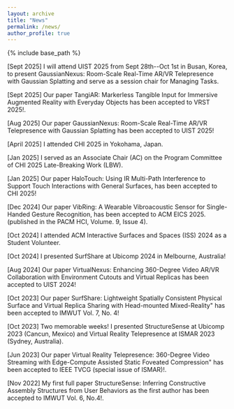 ```yaml
---
layout: archive
title: "News"
permalink: /news/
author_profile: true
---
```


{% include base_path %}

[Sept 2025] I will attend <a href="https://uist.acm.org/2025/" style="text-decoration:none" target="_blank">UIST 2025</a> from Sept 28th--Oct 1st in Busan, Korea, to present <a href="/publications/gaussiannexus" style="text-decoration:none">GaussianNexus: Room-Scale Real-Time AR/VR Telepresence with Gaussian Splatting</a> and serve as a session chair for <a href="https://programs.sigchi.org/uist/2025/program/session/208721" style="text-decoration:none">Managing Tasks</a>.

[Sept 2025] Our paper <a href="/publications/TangiAR" style="text-decoration:none">TangiAR: Markerless Tangible Input for Immersive Augmented Reality with Everyday Objects</a> has been accepted to <a href="https://vrst.acm.org/vrst2025/" style="text-decoration:none" target="_blank">VRST 2025</a>!.

[Aug 2025] Our paper <a href="/publications/gaussiannexus" style="text-decoration:none">GaussianNexus: Room-Scale Real-Time AR/VR Telepresence with Gaussian Splatting</a> has been accepted to <a href="https://uist.acm.org/2025/" style="text-decoration:none" target="_blank">UIST 2025</a>!

[April 2025] I attended <a href="https://chi2025.acm.org/" style="text-decoration:none">CHI 2025</a> in Yokohama, Japan.

[Jan 2025] I served as an Associate Chair (AC) on the Program Committee of <a href="https://chi2025.acm.org/for-authors/late-breaking-work/" style="text-decoration:none">CHI 2025 Late-Breaking Work (LBW)</a>.

[Jan 2025] Our paper <a href="/publications/halotouch" style="text-decoration:none">HaloTouch: Using IR Multi-Path Interference to Support Touch Interactions with General Surfaces</a>, has been accepted to <a href="https://chi2025.acm.org/" style="text-decoration:none">CHI 2025</a>!

[Dec 2024] Our paper <a href="/publications/vibring" style="text-decoration:none">VibRing: A Wearable Vibroacoustic Sensor for Single-Handed Gesture Recognition</a>, has been accepted to <a href="https://eics.acm.org/2025/" style="text-decoration:none">ACM EICS 2025</a>. (published in the <a href="https://dl.acm.org/journal/pacmhci/tracks/eics" style="text-decoration:none">PACM HCI, Volume. 9, Issue 4</a>).

[Oct 2024] I attended <a href="https://iss2024.acm.org/" style="text-decoration:none">ACM Interactive Surfaces and Spaces (ISS) 2024</a> as a Student Volunteer.

[Oct 2024] I presented <a href="/publications/surf-share" style="text-decoration:none">SurfShare</a> at <a href="https://www.ubicomp.org/ubicomp-iswc-2024/" style="text-decoration:none" target="_blank">Ubicomp 2024</a> in Melbourne, Australia!

[Aug 2024] Our paper <a href="/publications/virtual-nexus" style="text-decoration:none">VirtualNexus: Enhancing 360-Degree Video AR/VR Collaboration with Environment Cutouts and Virtual Replicas</a> has been accepted to <a href="https://uist.acm.org/2024/" style="text-decoration:none" target="_blank">UIST 2024</a>!

[Oct 2023] Our paper <a href="/publications/surf-share" style="text-decoration:none">SurfShare: Lightweight Spatially Consistent Physical Surface and Virtual Replica Sharing with Head-mounted Mixed-Reality"</a> has been accepted to <a href="https://dl.acm.org/journal/imwut" style="text-decoration:none" target="_blank">IMWUT</a> Vol. 7, No. 4!

[Oct 2023] Two memorable weeks! I presented <a href="/publications/structuresense" style="text-decoration:none">StructureSense</a> at Ubicomp 2023 (Cancun, Mexico) and <a href="/publications/vr-telepresence" style="text-decoration:none">Virtual Reality Telepresence</a> at ISMAR 2023 (Sydney, Australia).

[Jun 2023] Our paper <a href="/publications/vr-telepresence" style="text-decoration:none">Virtual Reality Telepresence: 360-Degree Video Streaming with Edge-Compute Assisted Static Foveated Compression"</a> has been accepted to <a href="https://ieeexplore.ieee.org/xpl/RecentIssue.jsp?punumber=2945" style="text-decoration:none" target="_blank">IEEE TVCG</a> (special issue of ISMAR)!.

[Nov 2022] My first full paper <a href="/publications/structuresense" style="text-decoration:none">StructureSense: Inferring Constructive Assembly Structures from User Behaviors</a> as the first author has been accepted to <a href="https://dl.acm.org/journal/imwut" style="text-decoration:none" target="_blank">IMWUT</a> Vol. 6, No.4!.